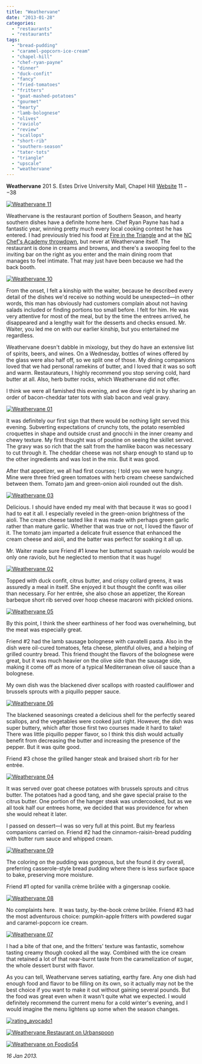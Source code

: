 ```yaml
---
title: "Weathervane"
date: "2013-01-28"
categories: 
  - "restaurants"
  - "restaurants"
tags: 
  - "bread-pudding"
  - "caramel-popcorn-ice-cream"
  - "chapel-hill"
  - "chef-ryan-payne"
  - "dinner"
  - "duck-confit"
  - "fancy"
  - "fried-tomatoes"
  - "fritters"
  - "goat-mashed-potatoes"
  - "gourmet"
  - "hearty"
  - "lamb-bolognese"
  - "olives"
  - "raviolo"
  - "review"
  - "scallops"
  - "short-rib"
  - "southern-season"
  - "tater-tots"
  - "triangle"
  - "upscale"
  - "weathervane"
---
```


**Weathervane** 201 S. Estes Drive University Mall, Chapel Hill [Website](http://www.southernseason.com/weathervane/) $11--$38

[![Weathervane 11](http://s3.amazonaws.com/thegourmez-wpmedia/2013/01/Weathervane-11.jpg)](http://www.thegourmez.com/2013/01/weathervane/weathervane-11/)

Weathervane is the restaurant portion of Southern Season, and hearty southern dishes have a definite home here. Chef Ryan Payne has had a fantastic year, winning pretty much every local cooking contest he has entered. I had previously tried his food at [Fire in the Triangle](http://johannakramer.com/2012/07/12/competition-dining-quarterfinal-2-ryan-payne-vs-scott-james/) and at the [NC Chef's Academy throwdown](index.php?p=4992), but never at Weathervane itself. The restaurant is done in creams and browns, and there's a swooping feel to the inviting bar on the right as you enter and the main dining room that manages to feel intimate. That may just have been because we had the back booth.

[![Weathervane 10](http://s3.amazonaws.com/thegourmez-wpmedia/2013/01/Weathervane-10.jpg)](http://www.thegourmez.com/2013/01/weathervane/weathervane-10/)

From the onset, I felt a kinship with the waiter, because he described every detail of the dishes we'd receive so nothing would be unexpected—in other words, this man has obviously had customers complain about not having salads included or finding portions too small before. I felt for him. He was very attentive for most of the meal, but by the time the entrees arrived, he disappeared and a lengthy wait for the desserts and checks ensued. Mr. Waiter, you led me on with our earlier kinship, but you entertained me regardless.

Weathervane doesn't dabble in mixology, but they do have an extensive list of spirits, beers, and wines. On a Wednesday, bottles of wines offered by the glass were also half off, so we split one of those. My dining companions loved that we had personal ramekins of butter, and I loved that it was so soft and warm. Restaurateurs, I highly recommend you stop serving cold, hard butter at all. Also, herb butter rocks, which Weathervane did not offer.

I think we were all famished this evening, and we dove right in by sharing an order of bacon-cheddar tater tots with slab bacon and veal gravy.

[![Weathervane 01](http://s3.amazonaws.com/thegourmez-wpmedia/2013/01/Weathervane-01.jpg)](http://www.thegourmez.com/2013/01/weathervane/weathervane-01/)

It was definitely our first sign that there would be nothing light served this evening. Subverting expectations of crunchy tots, the potato resembled croquettes in shape and outside crust and gnocchi in the inner creamy and chewy texture. My first thought was of poutine on seeing the skillet served. The gravy was so rich that the salt from the hamlike bacon was necessary to cut through it. The cheddar cheese was not sharp enough to stand up to the other ingredients and was lost in the mix. But it was good.

After that appetizer, we all had first courses; I told you we were hungry. Mine were three fried green tomatoes with herb cream cheese sandwiched between them. Tomato jam and green-onion aioli rounded out the dish.

[![Weathervane 03](http://s3.amazonaws.com/thegourmez-wpmedia/2013/01/Weathervane-03.jpg)](http://www.thegourmez.com/2013/01/weathervane/weathervane-03/)

Delicious. I should have ended my meal with that because it was so good I had to eat it all. I especially reveled in the green-onion brightness of the aioli. The cream cheese tasted like it was made with perhaps green garlic rather than mature garlic. Whether that was true or not, I loved the flavor of it. The tomato jam imparted a delicate fruit essence that enhanced the cream cheese and aioli, and the batter was perfect for soaking it all up.

Mr. Waiter made sure Friend #1 knew her butternut squash raviolo would be only one raviolo, but he neglected to mention that it was huge!

[![Weathervane 02](http://s3.amazonaws.com/thegourmez-wpmedia/2013/01/Weathervane-02.jpg)](http://www.thegourmez.com/2013/01/weathervane/weathervane-02/)

Topped with duck confit, citrus butter, and crispy collard greens, it was assuredly a meal in itself. She enjoyed it but thought the confit was oilier than necessary. For her entrée, she also chose an appetizer, the Korean barbeque short rib served over hoop cheese macaroni with pickled onions.

[![Weathervane 05](http://s3.amazonaws.com/thegourmez-wpmedia/2013/01/Weathervane-05.jpg)](http://www.thegourmez.com/2013/01/weathervane/weathervane-05/)

By this point, I think the sheer earthiness of her food was overwhelming, but the meat was especially great.

Friend #2 had the lamb sausage bolognese with cavatelli pasta. Also in the dish were oil-cured tomatoes, feta cheese, plentiful olives, and a helping of grilled country bread. This friend thought the flavors of the bolognese were great, but it was much heavier on the olive side than the sausage side, making it come off as more of a typical Mediterranean olive oil sauce than a bolognese.

My own dish was the blackened diver scallops with roasted cauliflower and brussels sprouts with a piquillo pepper sauce.

[![Weathervane 06](http://s3.amazonaws.com/thegourmez-wpmedia/2013/01/Weathervane-06.jpg)](http://www.thegourmez.com/2013/01/weathervane/weathervane-06/)

The blackened seasonings created a delicious shell for the perfectly seared scallops, and the vegetables were cooked just right. However, the dish was super buttery, which after those first two courses made it hard to take! There was little piquillo pepper flavor, so I think this dish would actually benefit from decreasing the butter and increasing the presence of the pepper. But it was quite good.

Friend #3 chose the grilled hanger steak and braised short rib for her entrée.

[![Weathervane 04](http://s3.amazonaws.com/thegourmez-wpmedia/2013/01/Weathervane-04.jpg)](http://www.thegourmez.com/2013/01/weathervane/weathervane-04/)

It was served over goat cheese potatoes with brussels sprouts and citrus butter. The potatoes had a good tang, and she gave special praise to the citrus butter. One portion of the hanger steak was undercooked, but as we all took half our entrees home, we decided that was providence for when she would reheat it later.

I passed on dessert—I was so very full at this point. But my fearless companions carried on. Friend #2 had the cinnamon-raisin-bread pudding with butter rum sauce and whipped cream.

[![Weathervane 09](http://s3.amazonaws.com/thegourmez-wpmedia/2013/01/Weathervane-09.jpg)](http://www.thegourmez.com/2013/01/weathervane/weathervane-09/)

The coloring on the pudding was gorgeous, but she found it dry overall, preferring casserole-style bread pudding where there is less surface space to bake, preserving more moisture.

Friend #1 opted for vanilla crème brûlée with a gingersnap cookie.

[![Weathervane 08](http://s3.amazonaws.com/thegourmez-wpmedia/2013/01/Weathervane-08.jpg)](http://www.thegourmez.com/2013/01/weathervane/weathervane-08/)

No complaints here.  It was tasty, by-the-book crème brûlée. Friend #3 had the most adventurous choice: pumpkin-apple fritters with powdered sugar and caramel-popcorn ice cream.

[![Weathervane 07](http://s3.amazonaws.com/thegourmez-wpmedia/2013/01/Weathervane-07.jpg)](http://www.thegourmez.com/2013/01/weathervane/weathervane-07/)

I had a bite of that one, and the fritters' texture was fantastic, somehow tasting creamy though cooked all the way. Combined with the ice cream that retained a lot of that near-burnt taste from the caramelization of sugar, the whole dessert burst with flavor.

As you can tell, Weathervane serves satiating, earthy fare. Any one dish had enough food and flavor to be filling on its own, so it actually may not be the best choice if you want to make it out without gaining several pounds. But the food was great even when it wasn't quite what we expected. I would definitely recommend the current menu for a cold winter's evening, and I would imagine the menu lightens up some when the season changes.

[![rating_avocado1](http://s3.amazonaws.com/thegourmez-wpmedia/2009/02/rating_avocado1.gif)](http://www.thegourmez.com/2009/02/restaurant-review-nanas-durham/rating_avocado1/)

[![Weathervane Restaurant on Urbanspoon](http://www.urbanspoon.com/b/link/292395/minilink.gif)](http://www.urbanspoon.com/r/25/292395/restaurant/Weathervane-Restaurant-Chapel-Hill)

[![Weathervane on Foodio54](http://foodio54.com/images/badge-1-e5ffc.jpg)](http://foodio54.com/restaurant/Chapel-Hill-NC/e5ffc/Weathervane)

_16 Jan 2013._
